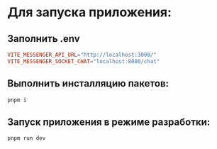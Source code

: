 # Для запуска приложения:

## Заполнить .env

```conf
VITE_MESSENGER_API_URL="http://localhost:3000/"
VITE_MESSENGER_SOCKET_CHAT="localhost:8080/chat"
```

## Выполнить инсталляцию пакетов:

```bash
pnpm i
```

## Запуск приложения в режиме разработки:

```bash
pnpm run dev
```